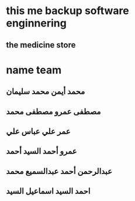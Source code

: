 this me backup software enginnering
====================================
 **the medicine store**
 ------------------------------
 name team
 ========================
##  محمد أيمن محمد سليمان
## مصطفى عمرو مصطفى محمد
## عمر علي عباس علي
## عمرو أحمد السيد أحمد
## عبدالرحمن أحمد عبدالسميع محمد
## احمد السيد اسماعيل السيد
